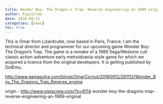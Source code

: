 ```yaml
---
title: Wonder Boy- The Dragon-s Trap- Reverse engineering an 1989 original
author: PipisCrew
date: 2016-09-21
categories: [news]
toc: true
---
```


This is Omar from Lizardcube, now based in Paris, France. I am the technical director and programmer for our upcoming game Wonder Boy: The Dragon’s Trap. The game is a remake of a 1989 Sega/Westone cult classic action-adventure early metroidvania-style game for which we acquired a licence from the original developers. It is getting published by DotEmu.

http://www.gamasutra.com/blogs/OmarCornut/20160912/281112/Wonder_Boy_The_Dragons_Trap_Reverse_engine

origin - http://www.pipiscrew.com/?p=6114 wonder-boy-the-dragons-trap-reverse-engineering-an-1989-original